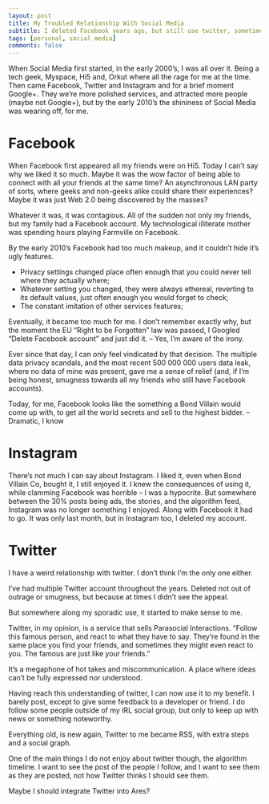 ```yaml
---
layout: post
title: My Troubled Relationship With Social Media
subtitle: I deleted Facebook years ago, but still use twitter, sometimes…
tags: [personal, social media]
comments: false
---
```


When Social Media first started, in the early 2000’s, I was all over it. Being a tech geek, Myspace, Hi5 and, Orkut where all the rage for me at the time. Then came Facebook, Twitter and Instagram and for a brief moment Google+. They we’re more polished services, and attracted more people (maybe not Google+), but by the early 2010’s the shininess of Social Media was wearing off, for me.

# Facebook

When Facebook first appeared all my friends were on Hi5. Today I can’t say why we liked it so much. Maybe it was the wow factor of being able to connect with all your friends at the same time? An asynchronous LAN party of sorts, where geeks and non-geeks alike could share their experiences? Maybe it was just Web 2.0 being discovered by the masses?

Whatever it was, it was contagious. All of the sudden not only my friends, but my family had a Facebook account. My technological illiterate mother was spending hours playing Farmville on Facebook.

By the early 2010’s Facebook had too much makeup, and it couldn’t hide it’s ugly features.

- Privacy settings changed place often enough that you could never tell where they actually where;
- Whatever setting you changed, they were always ethereal, reverting to its default values, just often enough you would forget to check;
- The constant imitation of other services features;

Eventually, it became too much for me. I don’t remember exactly why, but the moment the EU “Right to be Forgotten” law was passed, I Googled “Delete Facebook account” and just did it. – Yes, I’m aware of the irony.

Ever since that day, I can only feel vindicated by that decision. The multiple data privacy scandals, and the most recent 500 000 000 users data leak, where no data of mine was present, gave me a sense of relief (and, if I’m being honest, smugness towards all my friends who still have Facebook accounts).

Today, for me, Facebook looks like the something a Bond Villain would come up with, to get all the world secrets and sell to the highest bidder. – Dramatic, I know

# Instagram

There’s not much I can say about Instagram. I liked it, even when Bond Villain Co, bought it, I still enjoyed it. I knew the consequences of using it, while clamming Facebook was horrible – I was a hypocrite. But somewhere between the 30% posts being ads, the stories, and the algorithm feed, Instagram was no longer something I enjoyed. Along with Facebook it had to go. It was only last month, but in Instagram too, I deleted my account.

# Twitter

I have a weird relationship with twitter. I don’t think I’m the only one either.

I’ve had multiple Twitter account throughout the years. Deleted not out of outrage or smugness, but because at times I didn’t see the appeal.

But somewhere along my sporadic use, it started to make sense to me.

Twitter, in my opinion, is a service that sells Parasocial Interactions. “Follow this famous person, and react to what they have to say. They’re found in the same place you find your friends, and sometimes they might even react to you. The famous are just like your friends.”

It’s a megaphone of hot takes and miscommunication. A place where ideas can’t be fully expressed nor understood.

Having reach this understanding of twitter, I can now use it to my benefit. I barely post, except to give some feedback to a developer or friend. I do follow some people outside of my IRL social group, but only to keep up with news or something noteworthy.

Everything old, is new again, Twitter to me became RSS, with extra steps and a social graph.

One of the main things I do not enjoy about twitter though, the algorithm timeline. I want to see the post of the people I follow, and I want to see them as they are posted, not how Twitter thinks I should see them.

Maybe I should integrate Twitter into Ares?
